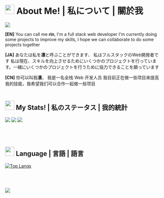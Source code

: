 # <img src="https://github.githubassets.com/images/mona-loading-default.gif" width="30" height="30" /> **About Me! | 私について | 關於我** 
<!-- ![](https://i.pinimg.com/originals/df/ea/ef/dfeaef14270d7418b9c7960d279753f9.gif) -->
![](https://64.media.tumblr.com/6820ed09e72737d8bb99a7063f3c9efc/b61a587adf7553a0-c1/s540x810/ac943fbaa9dd401b0f4731e6f6d30284c2939313.gifv)

**[EN]**
You can call me **rin**,
I'm a full stack web developer
I'm currently doing some projects to improve my skills, I hope we can collaborate to do some projects together

**[JA]**
あなたは私を**凛**と呼ぶことができます、
私はフルスタックのWeb開発者です
私は現在、スキルを向上させるためにいくつかのプロジェクトを行っています。一緒にいくつかのプロジェクトを行うために協力できることを願っています

**[CN]**
你可以叫我**凛**，
我是一名全栈 Web 开发人员
我目前正在做一些项目来提高我的技能，我希望我们可以合作一起做一些项目
</br></br>


## <img src="https://github.githubassets.com/images/mona-loading-default.gif" width="30" height="30" /> **My Stats! | 私のステータス | 我的統計**
![](https://github-readme-stats.vercel.app/api?username=R1N-NY44&show_icons=true&title_color=fff&text_color=fff&bg_color=338,6094ea,f02fc2&theme=radical&count_private=true&include_all_commits=true&line_height=25&custom_title=[EN]%20Here%20we%20go!&border_radius=15&locale=en&langs_count=20)
![](https://github-readme-stats.vercel.app/api?username=R1N-NY44&show_icons=true&title_color=fff&text_color=fff&bg_color=338,6094ea,f02fc2&theme=radical&count_private=true&include_all_commits=true&line_height=25&custom_title=[JA]%20ステータス&border_radius=15&locale=ja&langs_count=20)
![](https://github-readme-stats.vercel.app/api?username=R1N-NY44&show_icons=true&title_color=fff&text_color=fff&bg_color=338,6094ea,f02fc2&theme=radical&count_private=true&include_all_commits=true&line_height=25&custom_title=[CN]%20開始了&border_radius=15&locale=cn&langs_count=20)

<!-- ![](https://github-readme-stats.vercel.app/api?username=R1N-NY44&show_icons=true&title_color=fff&text_color=fff&bg_color=338,6094ea,f02fc2&theme=dark) -->

<!-- ![](https://github-readme-stats.vercel.app/api?username=R1N-NY44&show_icons=true&title_color=fff&text_color=fff&bg_color=338,6094ea,f02fc2&theme=merko) -->

<!-- ![](https://github-readme-stats.vercel.app/api?username=R1N-NY44&show_icons=true&title_color=fff&text_color=fff&bg_color=338,6094ea,f02fc2&theme=gruvbox) -->

<!-- ![](https://github-readme-stats.vercel.app/api?username=R1N-NY44&show_icons=true&title_color=fff&text_color=fff&bg_color=338,6094ea,f02fc2&theme=tokyonight) -->

<!-- ![](https://github-readme-stats.vercel.app/api?username=R1N-NY44&show_icons=true&title_color=fff&text_color=fff&bg_color=338,6094ea,f02fc2&theme=onedark) -->

<!-- ![](https://github-readme-stats.vercel.app/api?username=R1N-NY44&show_icons=true&title_color=fff&text_color=fff&bg_color=338,6094ea,f02fc2&theme=cobalt) -->

<!-- ![](https://github-readme-stats.vercel.app/api?username=R1N-NY44&show_icons=true&title_color=fff&text_color=fff&bg_color=338,6094ea,f02fc2&theme=synthwave) -->

<!-- ![](https://github-readme-stats.vercel.app/api?username=R1N-NY44&show_icons=true&title_color=fff&text_color=fff&bg_color=338,6094ea,f02fc2&theme=highcontrast) -->

<!-- ![](https://github-readme-stats.vercel.app/api?username=R1N-NY44&show_icons=true&title_color=fff&text_color=fff&bg_color=338,6094ea,f02fc2&theme=dracula) -->
<!-- ![](https://github-readme-stats.vercel.app/api?username=R1N-NY44&show_icons=true&theme=gruvbox) -->
</br></br>


## <img src="https://github.githubassets.com/images/mona-loading-default.gif" width="30" height="30" /> **Language | 言語 | 語言**
<!-- [![Top Langs](https://github-readme-stats.vercel.app/api/top-langs/?username=R1N-NY44&layout=compact)](https://github.com/R1N-NY44/github-readme-stats) -->
[![Top Langs](https://github-readme-stats.vercel.app/api/top-langs/?username=R1N-NY44&langs_count=8)](https://github.com/R1N-NY44/github-readme-stats)
</br>
</br>
</br>



##
![](https://komarev.com/ghpvc/?username=your-github-R1N-NY44&color=14e0e0&style=flat-square)
<!-- Repo Pins -->
<!-- [![Readme Card](https://github-readme-stats.vercel.app/api/pin/?username=anuraghazra&repo=github-readme-stats)](https://github.com/anuraghazra/github-readme-stats) -->

